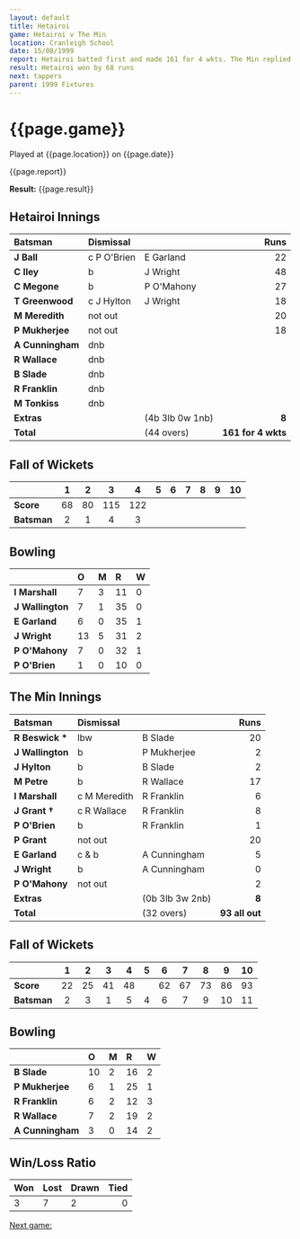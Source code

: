 ```yaml
---
layout: default
title: Hetairoi
game: Hetairoi v The Min
location: Cranleigh School
date: 15/08/1999
report: Hetairoi batted first and made 161 for 4 wkts. The Min replied with 93 all out
result: Hetairoi won by 68 runs
next: tappers
parent: 1999 Fixtures
---
```


# {{page.game}}

Played at {{page.location}} on {{page.date}}

{{page.report}}

**Result:** {{page.result}}


## Hetairoi Innings

| Batsman | Dismissal |  | Runs |
|:---|:---|---|---:|
| **J Ball** | c P O'Brien  | E Garland | 22 |
| **C Iley** | b | J Wright | 48 |
| **C Megone** | b | P O'Mahony | 27 |
| **T Greenwood** | c J Hylton | J Wright | 18 |
| **M Meredith** | not out |  | 20 |
| **P Mukherjee** | not out |  | 18 |
| **A Cunningham** | dnb |  |  |
| **R Wallace** | dnb |  |  |
| **B Slade** | dnb |  |  |
| **R Franklin** | dnb |  |  |
| **M Tonkiss** | dnb |  |  |
| **Extras** | | (4b 3lb 0w 1nb) | **8** |
| **Total** | | (44 overs) | ****161 for 4 wkts**** |

## Fall of Wickets

| | 1 | 2 | 3 | 4 | 5 | 6 | 7 | 8 | 9 | 10 |
|---|:---:|:---:|:---:|:---:|:---:|:---:|:---:|:---:|:---:|:---:|
| **Score** | 68 | 80 | 115 | 122 |  |  |  |  |  |  |
| **Batsman** | 2 | 1 | 4 | 3 |  |  |  |  |  |  |

## Bowling

| | O | M | R | W |
|---|:---|:---|:---|:---|
| **I Marshall** | 7 | 3 | 11 | 0 |
| **J Wallington** | 7 | 1 | 35 | 0 |
| **E Garland** | 6 | 0 | 35 | 1 |
| **J Wright** | 13 | 5 | 31 | 2 |
| **P O'Mahony** | 7 | 0 | 32 | 1 |
| **P O'Brien** | 1 | 0 | 10 | 0 |

## The Min Innings

| Batsman | Dismissal |  | Runs |
|:---|:---|---|---:|
| **R Beswick &#42;** | lbw | B Slade | 20 |
| **J Wallington** | b  | P Mukherjee | 2 |
| **J Hylton** | b | B Slade | 2 |
| **M Petre** | b | R Wallace | 17 |
| **I Marshall** | c M Meredith | R Franklin | 6 |
| **J Grant &#8224;** | c R Wallace | R Franklin | 8 |
| **P O'Brien** | b | R Franklin | 1 |
| **P Grant** | not out |  | 20 |
| **E Garland** | c & b | A Cunningham | 5 |
| **J Wright** | b | A Cunningham | 0 |
| **P O'Mahony** | not out |  | 2 |
| **Extras** | | (0b 3lb 3w 2nb) | **8** |
| **Total** | | (32 overs) | ****93 all out**** |

## Fall of Wickets

| | 1 | 2 | 3 | 4 | 5 | 6 | 7 | 8 | 9 | 10 |
|---|:---:|:---:|:---:|:---:|:---:|:---:|:---:|:---:|:---:|:---:|
| **Score** | 22 | 25 | 41 | 48 |  | 62 | 67 | 73 | 86 | 93 |
| **Batsman** | 2 | 3 | 1 | 5 | 4 | 6 | 7 | 9 | 10 | 11 |

## Bowling

| | O | M | R | W |
|---|:---|:---|:---|:---|
| **B Slade** | 10 | 2 | 16 | 2 |
| **P Mukherjee** | 6 | 1 | 25 | 1 |
| **R Franklin** | 6 | 2 | 12 | 3 |
| **R Wallace** | 7 | 2 | 19 | 2 |
| **A Cunningham** | 3 | 0 | 14 | 2 |

## Win/Loss Ratio

| Won | Lost | Drawn | Tied |
|:---|:---|:---|---:|
| 3 | 7 | 2 | 0 |

[Next game:]({{page.next}})